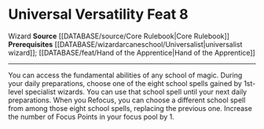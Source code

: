 ﻿---
feat: Universal Versatility
id: '649'
level: '8'
name: Universal Versatility
prerequisite: '[[DATABASE/wizardarcaneschool/Universalist|universalist wizard]] ;
  [[DATABASE/feat/Hand of the Apprentice|Hand of the Apprentice]]'
rarity: Common
source: '[[DATABASE/source/Core Rulebook|Core Rulebook]]'
trait:
- '[[DATABASE/trait/Wizard|Wizard]]'
type: Feat

---
# Universal Versatility <span class="item-type">Feat 8</span>

<span class="item-trait">Wizard</span>
**Source** [[DATABASE/source/Core Rulebook|Core Rulebook]] 
**Prerequisites** [[DATABASE/wizardarcaneschool/Universalist|universalist wizard]]; [[DATABASE/feat/Hand of the Apprentice|Hand of the Apprentice]]

---
You can access the fundamental abilities of any school of magic. During your daily preparations, choose one of the eight school spells gained by 1st-level specialist wizards. You can use that school spell until your next daily preparations. When you Refocus, you can choose a different school spell from among those eight school spells, replacing the previous one. Increase the number of Focus Points in your focus pool by 1.